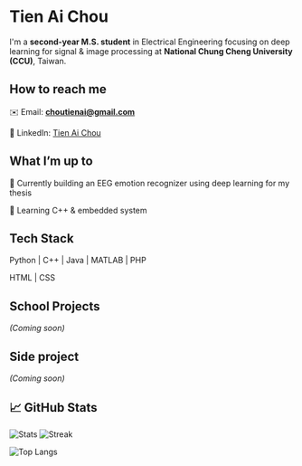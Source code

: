 # Tien Ai Chou

I'm a **second-year M.S. student** in Electrical Engineering focusing on deep learning for signal & image processing at **National Chung Cheng University (CCU)**, Taiwan.

## How to reach me
✉️ Email: **choutienai@gmail.com**

👔 LinkedIn: [Tien Ai Chou](https://www.linkedin.com/in/tien-ai-chou-25b192312/)

## What I’m up to
🔭 Currently building an EEG emotion recognizer using deep learning for my thesis

🌱 Learning C++ & embedded system

## Tech Stack
Python | C++ | Java | MATLAB | PHP

HTML | CSS

## School Projects
*(Coming soon)*

## Side project
*(Coming soon)*

## 📈 GitHub Stats

<!-- 總體貢獻統計/連續貢獻 -->
![Stats](https://github-readme-stats.vercel.app/api?username=chouai925&show_icons=true&cache_seconds=86400)
![Streak](https://streak-stats.demolab.com?user=chouai925)

<!-- 語言比例 -->
![Top Langs](https://github-readme-stats.vercel.app/api/top-langs/?username=chouai925&layout=compact&hide=Jupyter%20Notebook)

<!--
**chouai925/chouai925** is a ✨ _special_ ✨ repository because its `README.md` (this file) appears on your GitHub profile.

Here are some ideas to get you started:

- 🔭 I’m currently working on ...
- 🌱 I’m currently learning ...
- 👯 I’m looking to collaborate on ...
- 🤔 I’m looking for help with ...
- 💬 Ask me about ...
- 📫 How to reach me: ...
- 😄 Pronouns: ...
- ⚡ Fun fact: ...
-->
